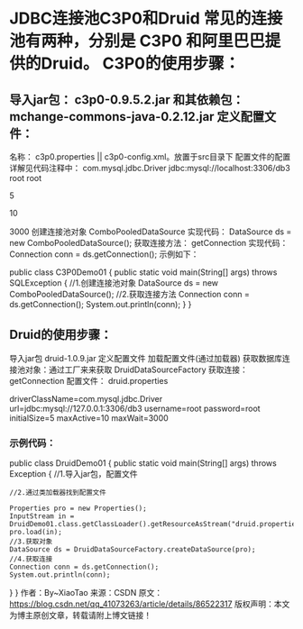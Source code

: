 # JDBC连接池C3P0和Druid 常见的连接池有两种，分别是 C3P0 和阿里巴巴提供的Druid。 C3P0的使用步骤：

## 导入jar包： c3p0-0.9.5.2.jar 和其依赖包：mchange-commons-java-0.2.12.jar 定义配置文件：

名称： c3p0.properties || c3p0-config.xml。放置于src目录下 配置文件的配置详解见代码注释中：
com.mysql.jdbc.Driver jdbc:mysql://localhost:3306/db3 root root
<!-- 连接池参数 -->
<!--初始化链接数量-->
<property name="initialPoolSize">5</property>
<!--存在的最大连接数量-->
<property name="maxPoolSize">10</property>
<!--参数检查时间-->
<property name="checkoutTimeout">3000</property>
创建连接池对象 ComboPooledDataSource 
实现代码： DataSource ds = new ComboPooledDataSource(); 
获取连接方法： getConnection 
实现代码：Connection conn = ds.getConnection(); 示例如下：

public class C3P0Demo01 { 
public static void main(String[] args) throws SQLException {
	//1.创建连接池对象 DataSource ds = new ComboPooledDataSource();
	//2.获取连接方法 Connection conn = ds.getConnection();
	System.out.println(conn);
	}
}

## Druid的使用步骤：

导入jar包 druid-1.0.9.jar
定义配置文件
加载配置文件(通过加载器)
获取数据库连接池对象：通过工厂来来获取 DruidDataSourceFactory
获取连接：getConnection
配置文件： druid.properties

driverClassName=com.mysql.jdbc.Driver
url=jdbc:mysql://127.0.0.1:3306/db3
username=root 
password=root
initialSize=5 
maxActive=10 
maxWait=3000

### 示例代码：

public class DruidDemo01 { public static void main(String[] args) throws Exception { 
//1.导入jar包，配置文件

    //2.通过类加载器找到配置文件
    
    Properties pro = new Properties();
    InputStream in = DruidDemo01.class.getClassLoader().getResourceAsStream("druid.properties");
    pro.load(in);
    //3.获取对象
    DataSource ds = DruidDataSourceFactory.createDataSource(pro);
    //4.获取连接
    Connection conn = ds.getConnection();
    System.out.println(conn);
}
}
作者：By~XiaoTao 来源：CSDN 原文：https://blog.csdn.net/qq_41073263/article/details/86522317 版权声明：本文为博主原创文章，转载请附上博文链接！
